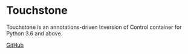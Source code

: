 # Touchstone

Touchstone is an annotations-driven Inversion of Control container for
Python 3.6 and above.

[GitHub](https://github.com/gmaybrun/touchstone)
